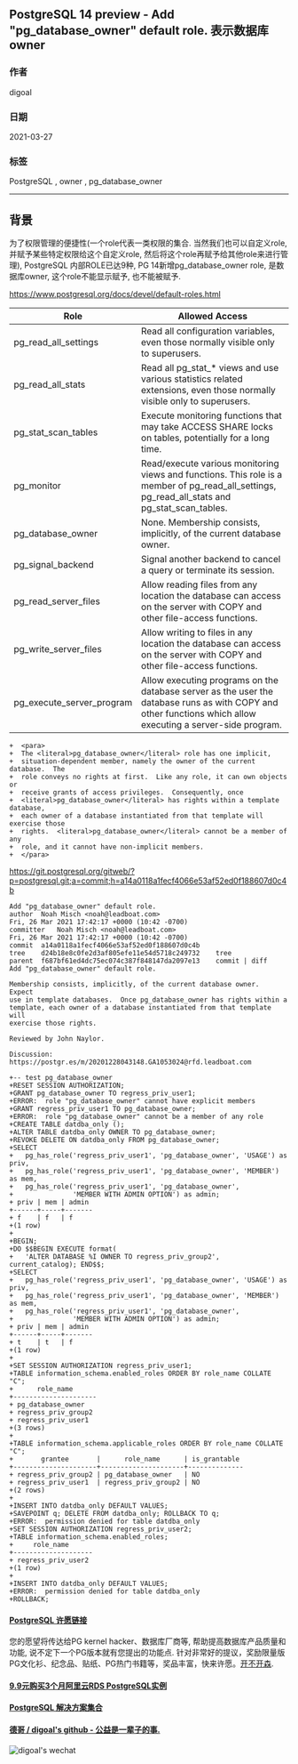 ## PostgreSQL 14 preview - Add "pg_database_owner" default role. 表示数据库owner         
            
### 作者            
digoal            
            
### 日期            
2021-03-27            
            
### 标签            
PostgreSQL , owner , pg_database_owner        
            
----            
            
## 背景       
为了权限管理的便捷性(一个role代表一类权限的集合. 当然我们也可以自定义role, 并赋予某些特定权限给这个自定义role, 然后将这个role再赋予给其他role来进行管理), PostgreSQL 内部ROLE已达9种, PG 14新增pg_database_owner role, 是数据库owner, 这个role不能显示赋予, 也不能被赋予.   
  
https://www.postgresql.org/docs/devel/default-roles.html    
  
Role	| Allowed Access  
---|---  
pg_read_all_settings	|Read all configuration variables, even those normally visible only to superusers.  
pg_read_all_stats	|Read all pg_stat_* views and use various statistics related extensions, even those normally visible only to superusers.  
pg_stat_scan_tables	|Execute monitoring functions that may take ACCESS SHARE locks on tables, potentially for a long time.  
pg_monitor	|Read/execute various monitoring views and functions. This role is a member of pg_read_all_settings, pg_read_all_stats and pg_stat_scan_tables.  
pg_database_owner	|None. Membership consists, implicitly, of the current database owner.  
pg_signal_backend	|Signal another backend to cancel a query or terminate its session.  
pg_read_server_files	|Allow reading files from any location the database can access on the server with COPY and other file-access functions.  
pg_write_server_files	|Allow writing to files in any location the database can access on the server with COPY and other file-access functions.  
pg_execute_server_program	|Allow executing programs on the database server as the user the database runs as with COPY and other functions which allow executing a server-side program.  
  
```  
+  <para>  
+  The <literal>pg_database_owner</literal> role has one implicit,  
+  situation-dependent member, namely the owner of the current database.  The  
+  role conveys no rights at first.  Like any role, it can own objects or  
+  receive grants of access privileges.  Consequently, once  
+  <literal>pg_database_owner</literal> has rights within a template database,  
+  each owner of a database instantiated from that template will exercise those  
+  rights.  <literal>pg_database_owner</literal> cannot be a member of any  
+  role, and it cannot have non-implicit members.  
+  </para>  
```  
  
https://git.postgresql.org/gitweb/?p=postgresql.git;a=commit;h=a14a0118a1fecf4066e53af52ed0f188607d0c4b  
  
```  
Add "pg_database_owner" default role.  
author	Noah Misch <noah@leadboat.com>	  
Fri, 26 Mar 2021 17:42:17 +0000 (10:42 -0700)  
committer	Noah Misch <noah@leadboat.com>	  
Fri, 26 Mar 2021 17:42:17 +0000 (10:42 -0700)  
commit	a14a0118a1fecf4066e53af52ed0f188607d0c4b  
tree	d24b18e8c0fe2d3af805efe11e54d5718c249732	tree  
parent	f687bf61ed4dc75ec074c387f848147da2097e13	commit | diff  
Add "pg_database_owner" default role.  
  
Membership consists, implicitly, of the current database owner.  Expect  
use in template databases.  Once pg_database_owner has rights within a  
template, each owner of a database instantiated from that template will  
exercise those rights.  
  
Reviewed by John Naylor.  
  
Discussion: https://postgr.es/m/20201228043148.GA1053024@rfd.leadboat.com  
```  
  
```  
+-- test pg_database_owner  
+RESET SESSION AUTHORIZATION;  
+GRANT pg_database_owner TO regress_priv_user1;  
+ERROR:  role "pg_database_owner" cannot have explicit members  
+GRANT regress_priv_user1 TO pg_database_owner;  
+ERROR:  role "pg_database_owner" cannot be a member of any role  
+CREATE TABLE datdba_only ();  
+ALTER TABLE datdba_only OWNER TO pg_database_owner;  
+REVOKE DELETE ON datdba_only FROM pg_database_owner;  
+SELECT  
+   pg_has_role('regress_priv_user1', 'pg_database_owner', 'USAGE') as priv,  
+   pg_has_role('regress_priv_user1', 'pg_database_owner', 'MEMBER') as mem,  
+   pg_has_role('regress_priv_user1', 'pg_database_owner',  
+               'MEMBER WITH ADMIN OPTION') as admin;  
+ priv | mem | admin   
+------+-----+-------  
+ f    | f   | f  
+(1 row)  
+  
+BEGIN;  
+DO $$BEGIN EXECUTE format(  
+   'ALTER DATABASE %I OWNER TO regress_priv_group2', current_catalog); END$$;  
+SELECT  
+   pg_has_role('regress_priv_user1', 'pg_database_owner', 'USAGE') as priv,  
+   pg_has_role('regress_priv_user1', 'pg_database_owner', 'MEMBER') as mem,  
+   pg_has_role('regress_priv_user1', 'pg_database_owner',  
+               'MEMBER WITH ADMIN OPTION') as admin;  
+ priv | mem | admin   
+------+-----+-------  
+ t    | t   | f  
+(1 row)  
+  
+SET SESSION AUTHORIZATION regress_priv_user1;  
+TABLE information_schema.enabled_roles ORDER BY role_name COLLATE "C";  
+      role_name        
+---------------------  
+ pg_database_owner  
+ regress_priv_group2  
+ regress_priv_user1  
+(3 rows)  
+  
+TABLE information_schema.applicable_roles ORDER BY role_name COLLATE "C";  
+       grantee       |      role_name      | is_grantable   
+---------------------+---------------------+--------------  
+ regress_priv_group2 | pg_database_owner   | NO  
+ regress_priv_user1  | regress_priv_group2 | NO  
+(2 rows)  
+  
+INSERT INTO datdba_only DEFAULT VALUES;  
+SAVEPOINT q; DELETE FROM datdba_only; ROLLBACK TO q;  
+ERROR:  permission denied for table datdba_only  
+SET SESSION AUTHORIZATION regress_priv_user2;  
+TABLE information_schema.enabled_roles;  
+     role_name        
+--------------------  
+ regress_priv_user2  
+(1 row)  
+  
+INSERT INTO datdba_only DEFAULT VALUES;  
+ERROR:  permission denied for table datdba_only  
+ROLLBACK;  
```  
  
  
#### [PostgreSQL 许愿链接](https://github.com/digoal/blog/issues/76 "269ac3d1c492e938c0191101c7238216")
您的愿望将传达给PG kernel hacker、数据库厂商等, 帮助提高数据库产品质量和功能, 说不定下一个PG版本就有您提出的功能点. 针对非常好的提议，奖励限量版PG文化衫、纪念品、贴纸、PG热门书籍等，奖品丰富，快来许愿。[开不开森](https://github.com/digoal/blog/issues/76 "269ac3d1c492e938c0191101c7238216").  
  
  
#### [9.9元购买3个月阿里云RDS PostgreSQL实例](https://www.aliyun.com/database/postgresqlactivity "57258f76c37864c6e6d23383d05714ea")
  
  
#### [PostgreSQL 解决方案集合](https://yq.aliyun.com/topic/118 "40cff096e9ed7122c512b35d8561d9c8")
  
  
#### [德哥 / digoal's github - 公益是一辈子的事.](https://github.com/digoal/blog/blob/master/README.md "22709685feb7cab07d30f30387f0a9ae")
  
  
![digoal's wechat](../pic/digoal_weixin.jpg "f7ad92eeba24523fd47a6e1a0e691b59")
  
